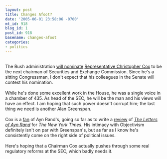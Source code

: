 ```yaml
---
layout: post
title: Changes Afoot?
date: '2005-06-01 23:58:06 -0700'
mt_id: 918
blog_id: 1
post_id: 918
basename: changes-afoot
categories:
- politics
---
```

<br />The Bush administration <a href="http://abcnews.go.com/Politics/wireStory?id=812823">will nominate</a> <a href="http://cox.house.gov/">Representative Christopher Cox</a> to be the next chairman of Securities and Exchange Commission. Since he's a sitting Congressman, I don't expect that his colleagues in the Senate will contest his nomination.<br /><br />While he's done some excellent work in the House, he was a single voice in a chamber of 435. As head of the SEC, he will be the man and his views will have an effect. I am hoping that such power doesn't corrupt him; the last thing we need is another Alan Greenspan.<br /><br />Cox is a <a href="http://cox.house.gov/html/coverage.cfm?id=548">fan</a> of Ayn Rand's, going so far as to write a <a href="http://www.dianahsieh.com/internet/1995.08.10.html">review</a> of <a href="http://www.amazon.com/exec/obidos/ASIN/0452274044/bbrown-20/ref=nosim/"><cite>The Letters of Ayn Rand</cite></a> for <cite>The New York Times</cite>. His intimacy with Objectivism definitely isn't on par with Greenspan's, but as far as I know he's consistently come on the right side of political issues.<br /><br />Here's hoping that a Chairman Cox actually pushes through some real regulatory reforms at the SEC, which badly needs it.<br /><br /><br />

